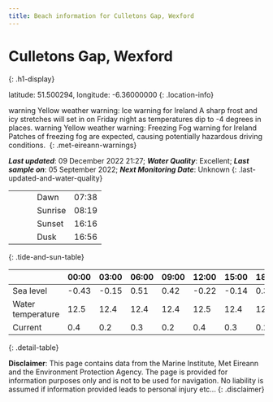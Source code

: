 ```yaml
---
title: Beach information for Culletons Gap, Wexford
---
```

# Culletons Gap, Wexford 
{: .h1-display}

latitude: 51.500294, longitude: -6.36000000
{: .location-info}

<span class="material-icons yellow-warning">warning</span>&nbsp;Yellow weather warning: Ice warning for Ireland A sharp frost and icy stretches will set in on Friday night as temperatures dip to -4 degrees in places.&nbsp;<span class="material-icons yellow-warning">warning</span>&nbsp;Yellow weather warning: Freezing Fog warning for Ireland Patches of freezing fog are expected, causing potentially hazardous driving conditions.&nbsp;
{: .met-eireann-warnings}

___Last updated___: 09 December 2022 21:27; ___Water Quality___: Excellent;
___Last sample on___: 05 September 2022; ___Next Monitoring Date___: Unknown
{: .last-updated-and-water-quality}

|   |   |   |   |   |
|---|---|---|---|---|
|   |   |   | Dawn  | 07:38 |
|   |   |   | Sunrise  | 08:19 |
|   |   |   | Sunset  | 16:16 |
|   |   |   | Dusk  | 16:56 |
{: .tide-and-sun-table}

<div></div>

| | 00:00 | 03:00 | 06:00 | 09:00 | 12:00 | 15:00 | 18:00 | 21:00 |
|---|---|---|---|---|---|---|---|---|
| Sea level | -0.43 | -0.15 | 0.51 | 0.42| -0.22 | -0.14 | 0.34 | 0.23 |
| Water temperature | 12.5 | 12.4 | 12.4 | 12.4 | 12.5 | 12.4 | 12.4 | 12.4 |
| Current | 0.4 | 0.2 | 0.3 | 0.2 | 0.4| 0.3 | 0.2 | 0.2 |
{: .detail-table}

__Disclaimer__: This page contains data from the Marine Institute,
Met Eireann and the Environment Protection Agency. The page is provided for
information purposes only and is not to be used for navigation. No liability
is assumed if information provided leads to personal injury etc...
{: .disclaimer}